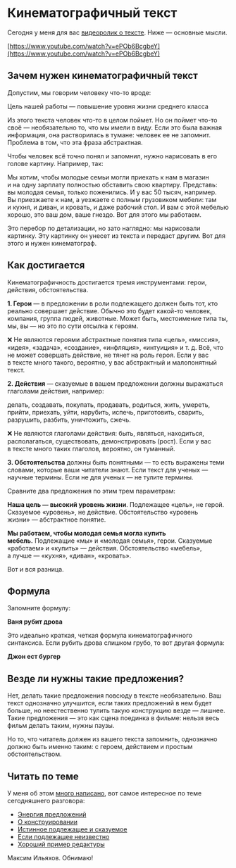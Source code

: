 # Кинематографичный текст

Сегодня у меня для вас [видеоролик о тексте](https://youtu.be/ePOb6BcgbeY). Ниже — основные мысли.

[https://www.youtube.com/watch?v=ePOb6BcgbeY](https://www.youtube.com/watch?v=ePOb6BcgbeY)

## **Зачем нужен кинематографичный текст**

Допустим, мы говорим человеку что-то вроде:

Цель нашей работы — повышение уровня жизни среднего класса

Из этого текста человек что-то в целом поймет. Но он поймет что-то своё — необязательно то, что мы имели в виду. Если это была важная информация, она растворилась в тумане: человек ее не запомнит. Проблема в том, что эта фраза абстрактная.

Чтобы человек всё точно понял и запомнил, нужно нарисовать в его голове картину. Например, так:

Мы хотим, чтобы молодые семьи могли приехать к нам в магазин и на одну зарплату полностью обставить свою квартиру. Представь: вы молодая семья, только поженились. И у вас 50 тысяч, например. Вы приезжаете к нам, а уезжаете с полным грузовиком мебели: там и кухня, и диван, и кровать, и даже рабочий стол. И вам с этой мебелью хорошо, это ваш дом, ваше гнездо. Вот для этого мы работаем.

Это перебор по детализации, но зато наглядно: мы нарисовали картинку. Эту картинку он унесет из текста и передаст другим. Вот для этого и нужен кинематограф.

## **Как достигается**

Кинематографичность достигается тремя инструментами: герои, действия, обстоятельства.

**1. Герои** — в предложении в роли подлежащего должен быть тот, кто реально совершает действие. Обычно это будет какой-то человек, компания, группа людей, животные. Может быть, местоимение типа ты, мы, вы — но это по сути отсылка к героям.

❌ Не являются героями абстрактные понятия типа «цель», «миссия», «идея», «задача», «создание», «инфляция», «интуиция» и т. д. Всё, что не может совершать действие, не тянет на роль героя. Если у вас в тексте много такого, вероятно, у вас абстрактный и малопонятный текст.

**2. Действия** — сказуемые в вашем предложении должны выражаться глаголами действия, например:

делать, создавать, покупать, продавать, родиться, жить, умереть, прийти, приехать, уйти, нарубить, испечь, приготовить, сварить, разрушить, разбить, уничтожить, сжечь.

❌ Не являются глаголами действия: быть, являться, находиться, располагаться, существовать, демонстрировать (рост). Если у вас в тексте много таких глаголов, вероятно, он туманный.

**3. Обстоятельства** должны быть понятными — то есть выражены теми словами, которые ваши читатели знают. Если текст для ученых — научные термины. Если не для ученых — не тулите термины.

Сравните два предложения по этим трем параметрам:

**Наша цель — высокий уровень жизни**. Подлежащее «цель», не герой. Сказуемое «уровень», не действие. Обстоятельство «уровень жизни» — абстрактное понятие.

**Мы работаем, чтобы молодая семья могла купить мебель.** Подлежащие «мы» и «молодая семья», герои. Сказуемые «работаем» и «купить» — действия. Обстоятельство «мебель», а лучше — «кухня», «диван», «кровать».

Вот и вся разница.

## **Формула**

Запомните формулу:

**Ваня рубит дрова**

Это идеально краткая, четкая формула кинематографичного синтаксиса. Если рубить дрова слишком грубо, то вот другая формула:

**Джон ест бургер**

## **Везде ли нужны такие предложения?**

Нет, делать такие предложения повсюду в тексте необязательно. Ваш текст однозначно улучшится, если таких предложений в нем будет больше, но неестественно тулить такую конструкцию везде — лишнее. Такие предложения — это как сцена поединка в фильме: нельзя весь фильм делать таким, нужны паузы.

Но то, что читатель должен из вашего текста запомнить, однозначно должно быть именно таким: с героем, действием и простым обстоятельством.

## **Читать по теме**

У меня об этом [много написано](https://soviet.glvrd.ru/#syntax), вот самое интересное по теме сегодняшнего разговора:

- [Энергия предложений](https://bureau.ru/bb/soviet/20140921/)
- [О конструировании](http://maximilyahov.ru/blog/all/lego/)
- [Истинное подлежащее и сказуемое](https://bureau.ru/bb/soviet/20140413/)
- [Если подлежащее неизвестно](https://bureau.ru/bb/soviet/20140706/)
- [Хороший пример редактуры](http://maximilyahov.ru/blog/all/study-influencers/)

Максим Ильяхов.
Обнимаю!